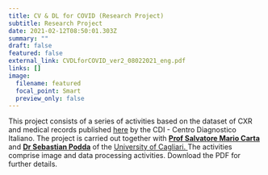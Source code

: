 ```yaml
---
title: CV & DL for COVID (Research Project)
subtitle: Research Project
date: 2021-02-12T08:50:01.303Z
summary: ""
draft: false
featured: false
external_link: CVDLforCOVID_ver2_08022021_eng.pdf
links: []
image:
  filename: featured
  focal_point: Smart
  preview_only: false
---
```

This project consists of a series of activities based on the dataset of CXR and medical records published [here](https://aiforcovid.radiomica.it) by the CDI - Centro Diagnostico Italiano. The project is carried out together with [**Prof Salvatore Mario Carta** ](https://people.unica.it/salvatoremariocarta/)and **[Dr Sebastian Podda](https://aibd.unica.it/people/sebastian-podda)** of the [University of Cagliari. ](https://dmi.unica.it)The activities comprise image and data processing activities. Download the PDF for further details.